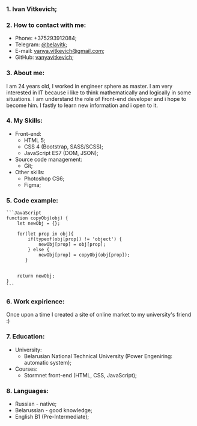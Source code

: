 ### 1. Ivan Vitkevich;

### 2. How to contact with me:

* Phone: +375293912084;
* Telegram: [@belavitk](https://t.me/belavitk);
* E-mail: [vanya.vitkevich@gmail.com](vanya.vitkevich@gmail.com);
* GitHub: [vanyavitkevich](https://github.com/vanyavitkevich);

### 3. About me:

I am 24 years old, I worked in engineer sphere as master. I am very interested in IT because i like to think mathematically and logically in some situations. I am understand the role of Front-end developer and i hope to become him. I fastly to learn new information and i open to it.
    
### 4. My Skills:

* Front-end:
    + HTML 5;
    + CSS 4 (Bootstrap, SASS/SCSS);
    + JavaScript ES7 (DOM, JSON);
* Source code management:
    + Git;
* Other skills:
    + Photoshop CS6;
    + Figma;

### 5. Code example:

    ```JavaScript
    function copyObj(obj) {
        let newObj = {};

        for(let prop in obj){
            if(typeof(obj[prop]) != 'object') {
                newObj[prop] = obj[prop];
            } else {
                newObj[prop] = copyObj(obj[prop]);
           }


        return newObj;
    }
    ```

### 6. Work expirience: 

Once upon a time I created a site of online market to my university's friend :)

### 7. Education:
* University: 
    + Belarusian National Technical University (Power Engeniring: automatic system);
* Courses: 
    + Stormnet front-end (HTML, CSS, JavaScript);

### 8. Languages:
-   Russian - native;
-	Belarussian - good knowledge;
-	English B1 (Pre-Intermediate);